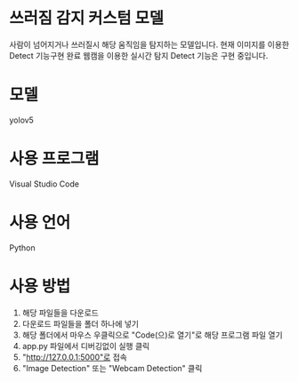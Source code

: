# 쓰러짐 감지 커스텀 모델
사람이 넘어지거나 쓰러질시 해당 움직임을 탐지하는 모델입니다.
현재 이미지를 이용한 Detect 기능구현 완료
웹캠을 이용한 실시간 탐지 Detect 기능은 구현 중입니다.

# 모델
yolov5

# 사용 프로그램
Visual Studio Code

# 사용 언어
Python

# 사용 방법
1. 해당 파일들을 다운로드
2. 다운로드 파일들을 폴더 하나에 넣기
3. 해당 폴더에서 마우스 우클릭으로 "Code(으)로 열기"로 해당 프로그램 파일 열기
4. app.py 파일에서 디버깅없이 실행 클릭
5. "http://127.0.0.1:5000"로 접속
6. "Image Detection" 또는 "Webcam Detection" 클릭
